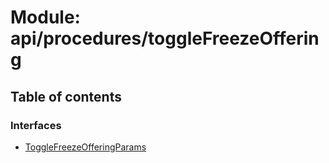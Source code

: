 # Module: api/procedures/toggleFreezeOffering

## Table of contents

### Interfaces

- [ToggleFreezeOfferingParams](../wiki/api.procedures.toggleFreezeOffering.ToggleFreezeOfferingParams)
